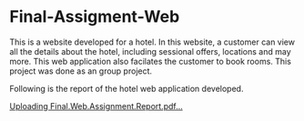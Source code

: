 # Final-Assigment-Web

This is a website developed for a hotel. In this website, a customer can view all the details about the hotel, including sessional offers, locations and may more. This web application also facilates the customer to book rooms. This project was done as an group project.

Following is the report of the hotel web application developed. 

[Uploading Final.Web.Assignment.Report.pdf…]()
